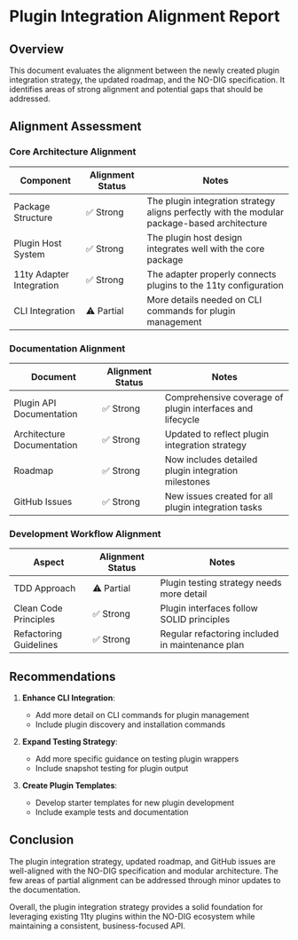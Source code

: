 # Plugin Integration Alignment Report

## Overview

This document evaluates the alignment between the newly created plugin integration strategy, the updated roadmap, and the NO-DIG specification. It identifies areas of strong alignment and potential gaps that should be addressed.

## Alignment Assessment

### Core Architecture Alignment

| Component | Alignment Status | Notes |
|-----------|------------------|-------|
| Package Structure | ✅ Strong | The plugin integration strategy aligns perfectly with the modular package-based architecture |
| Plugin Host System | ✅ Strong | The plugin host design integrates well with the core package |
| 11ty Adapter Integration | ✅ Strong | The adapter properly connects plugins to the 11ty configuration |
| CLI Integration | ⚠️ Partial | More details needed on CLI commands for plugin management |

### Documentation Alignment

| Document | Alignment Status | Notes |
|----------|------------------|-------|
| Plugin API Documentation | ✅ Strong | Comprehensive coverage of plugin interfaces and lifecycle |
| Architecture Documentation | ✅ Strong | Updated to reflect plugin integration strategy |
| Roadmap | ✅ Strong | Now includes detailed plugin integration milestones |
| GitHub Issues | ✅ Strong | New issues created for all plugin integration tasks |

### Development Workflow Alignment

| Aspect | Alignment Status | Notes |
|--------|------------------|-------|
| TDD Approach | ⚠️ Partial | Plugin testing strategy needs more detail |
| Clean Code Principles | ✅ Strong | Plugin interfaces follow SOLID principles |
| Refactoring Guidelines | ✅ Strong | Regular refactoring included in maintenance plan |

## Recommendations

1. **Enhance CLI Integration**:
   - Add more detail on CLI commands for plugin management
   - Include plugin discovery and installation commands

2. **Expand Testing Strategy**:
   - Add more specific guidance on testing plugin wrappers
   - Include snapshot testing for plugin output

3. **Create Plugin Templates**:
   - Develop starter templates for new plugin development
   - Include example tests and documentation

## Conclusion

The plugin integration strategy, updated roadmap, and GitHub issues are well-aligned with the NO-DIG specification and modular architecture. The few areas of partial alignment can be addressed through minor updates to the documentation.

Overall, the plugin integration strategy provides a solid foundation for leveraging existing 11ty plugins within the NO-DIG ecosystem while maintaining a consistent, business-focused API.
